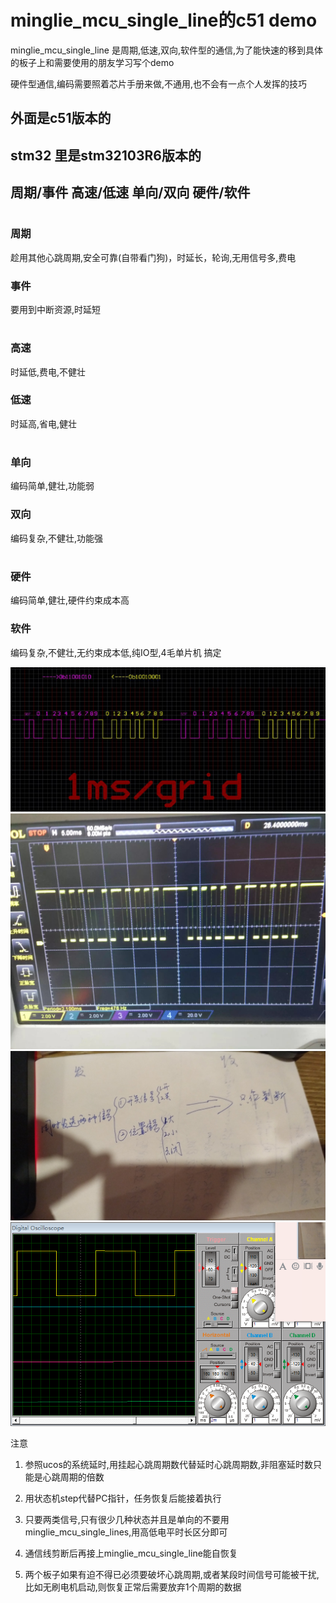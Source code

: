 # minglie_mcu_single_line的c51 demo

minglie_mcu_single_line 是周期,低速,双向,软件型的通信,为了能快速的移到具体的板子上和需要使用的朋友学习写个demo

硬件型通信,编码需要照着芯片手册来做,不通用,也不会有一点个人发挥的技巧

## 外面是c51版本的

## stm32 里是stm32103R6版本的



## 周期/事件   高速/低速  单向/双向    硬件/软件
#
### 周期  
趁用其他心跳周期,安全可靠(自带看门狗)，时延长，轮询,无用信号多,费电
### 事件
要用到中断资源,时延短
#
### 高速
时延低,费电,不健壮
### 低速
时延高,省电,健壮
#
### 单向
编码简单,健壮,功能弱
### 双向
编码复杂,不健壮,功能强
#
### 硬件
编码简单,健壮,硬件约束成本高
### 软件
编码复杂,不健壮,无约束成本低,纯IO型,4毛单片机 搞定


![images/](img/1.jpg)
![images/](img/2.jpg)
![images/](img/3.jpg)
![images/](img/4.png)

注意
1. 参照ucos的系统延时,用挂起心跳周期数代替延时心跳周期数,非阻塞延时数只能是心跳周期的倍数

2. 用状态机step代替PC指针，任务恢复后能接着执行

3. 只要两类信号,只有很少几种状态并且是单向的不要用minglie_mcu_single_lines,用高低电平时长区分即可

4. 通信线剪断后再接上minglie_mcu_single_line能自恢复

5. 两个板子如果有迫不得已必须要破坏心跳周期,或者某段时间信号可能被干扰,比如无刷电机启动,则恢复正常后需要放弃1个周期的数据



